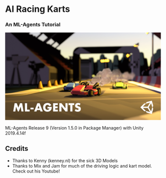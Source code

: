# AI Racing Karts

### An ML-Agents Tutorial

![](./Thumbnail.jpg)



ML-Agents Release 9 (Version 1.5.0 in Package Manager) with Unity 2019.4.14f



## Credits

- Thanks to Kenny (kenney.nl) for the sick 3D Models
- Thanks to Mix and Jam for much of the driving logic and kart model. Check out his Youtube!


